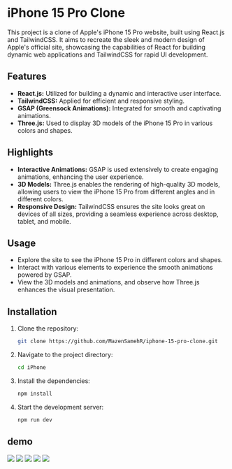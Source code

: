 # iPhone 15 Pro Clone

This project is a clone of Apple's iPhone 15 Pro website, built using React.js and TailwindCSS. It aims to recreate the sleek and modern design of Apple's official site, showcasing the capabilities of React for building dynamic web applications and TailwindCSS for rapid UI development.

## Features

- **React.js:** Utilized for building a dynamic and interactive user interface.
- **TailwindCSS:** Applied for efficient and responsive styling.
- **GSAP (Greensock Animations):** Integrated for smooth and captivating animations.
- **Three.js:** Used to display 3D models of the iPhone 15 Pro in various colors and shapes.

## Highlights

- **Interactive Animations:** GSAP is used extensively to create engaging animations, enhancing the user experience.
- **3D Models:** Three.js enables the rendering of high-quality 3D models, allowing users to view the iPhone 15 Pro from different angles and in different colors.
- **Responsive Design:** TailwindCSS ensures the site looks great on devices of all sizes, providing a seamless experience across desktop, tablet, and mobile.

## Usage

- Explore the site to see the iPhone 15 Pro in different colors and shapes.
- Interact with various elements to experience the smooth animations powered by GSAP.
- View the 3D models and animations, and observe how Three.js enhances the visual presentation.

## Installation

1. Clone the repository:
   ```sh
   git clone https://github.com/MazenSamehR/iphone-15-pro-clone.git
   ```
2. Navigate to the project directory:
   ```sh
   cd iPhone
3. Install the dependencies:
   ```sh
   npm install
4. Start the development server:
   ```sh
   npm run dev

## demo 

![](https://github.com/MazenSamehR/iPhone/blob/main/public/assets/images/Screenshot%202024-06-26%20144327.png)
![](https://github.com/MazenSamehR/iPhone/blob/main/public/assets/images/Screenshot%202024-06-26%20144349.png)
![](https://github.com/MazenSamehR/iPhone/blob/main/public/assets/images/Screenshot%202024-06-26%20144420.png)
![](https://github.com/MazenSamehR/iPhone/blob/main/public/assets/images/Screenshot%202024-06-26%20144449.png)
![](https://github.com/MazenSamehR/iPhone/blob/main/public/assets/images/Screenshot%202024-06-26%20144510.png)
